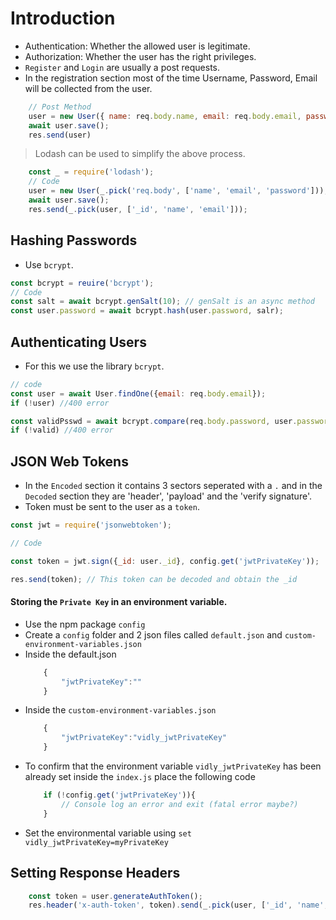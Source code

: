 # Introduction

- Authentication: Whether the allowed user is legitimate.
- Authorization: Whether the user has the right privileges.
- `Register` and `Login` are usually a post requests.
- In the registration section most of the time Username, Password, Email will be collected from the user.

```javascript
    // Post Method
    user = new User({ name: req.body.name, email: req.body.email, password: req.body.password});
    await user.save();
    res.send(user)
```

> Lodash can be used to simplify the above process.

```javascript
    const _ = require('lodash');
    // Code
    user = new User(_.pick('req.body', ['name', 'email', 'password']));
    await user.save();
    res.send(_.pick(user, ['_id', 'name', 'email']));
```
## Hashing Passwords

- Use  `bcrypt`.
```javascript
const bcrypt = reuire('bcrypt');
// Code
const salt = await bcrypt.genSalt(10); // genSalt is an async method 
const user.password = await bcrypt.hash(user.password, salr);
```

## Authenticating Users

- For this we use the library `bcrypt`.
```javascript 
// code
const user = await User.findOne({email: req.body.email});
if (!user) //400 error

const validPsswd = await bcrypt.compare(req.body.password, user.password);
if (!valid) //400 error
```

## JSON Web Tokens

- In the `Encoded` section it contains 3 sectors seperated with a `.` and in the `Decoded` section they are 'header', 'payload' and the 'verify signature'.
- Token must be sent to the user as a `token`.

```javascript
const jwt = require('jsonwebtoken');

// Code

const token = jwt.sign({_id: user._id}, config.get('jwtPrivateKey'));

res.send(token); // This token can be decoded and obtain the _id
```

#### Storing the `Private Key` in an environment variable.

- Use the npm package `config`
- Create a `config` folder and 2 json files called `default.json` and `custom-environment-variables.json`
- Inside the default.json
    ```javascript
        {
            "jwtPrivateKey":""
        }
    ```
- Inside the `custom-environment-variables.json`
    ```javascript
        {
            "jwtPrivateKey":"vidly_jwtPrivateKey"
        }
    ```
- To confirm that the environment variable `vidly_jwtPrivateKey` has been already set inside the `index.js` place the following code
    ```javascript
        if (!config.get('jwtPrivateKey')){
            // Console log an error and exit (fatal error maybe?)
        }
    ```
- Set the environmental variable using `set vidly_jwtPrivateKey=myPrivateKey`

## Setting Response Headers

```javascript
    const token = user.generateAuthToken();
    res.header('x-auth-token', token).send(_.pick(user, ['_id', 'name', 'email']));
```